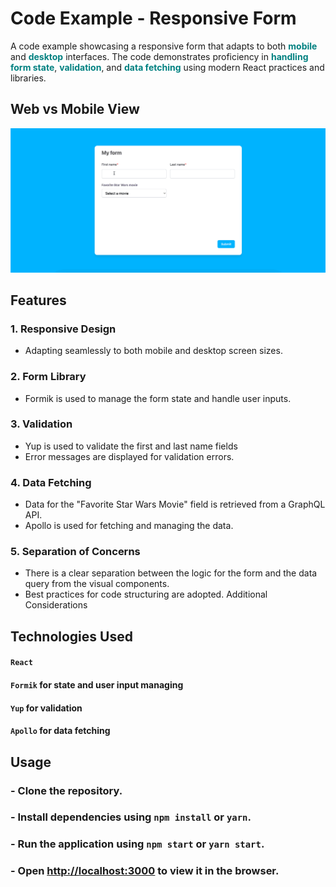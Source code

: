 # Code Example - Responsive Form 

A code example showcasing a responsive form that adapts to both <span style="color:teal">**mobile**</span> and <span style="color:teal">**desktop**</span> interfaces. The code demonstrates proficiency in <span style="color:teal">**handling form state**</span>, <span style="color:teal">**validation**</span>, and <span style="color:teal">**data fetching**</span> using modern React practices and libraries.

## Web vs Mobile View
<img src="./src/assets/images/GIF.gif">

## Features
 ### 1. Responsive Design 
 - Adapting seamlessly to both mobile and desktop screen sizes.

 ### 2. Form Library
- Formik is used to manage the form state and handle user inputs.

### 3. Validation
- Yup is used to validate the first and last name fields 
- Error messages are displayed for validation errors.

### 4. Data Fetching
- Data for the "Favorite Star Wars Movie" field is retrieved from a GraphQL API.
- Apollo is used for fetching and managing the data.
### 5. Separation of Concerns
- There is a clear separation between the logic for the form and the data query from the visual components.
- Best practices for code structuring are adopted.
Additional Considerations

## Technologies Used
#### `React`
#### `Formik` for state and user input managing 
#### `Yup` for validation
#### `Apollo` for data fetching

## Usage

### - Clone the repository.
### - Install dependencies using `npm install` or `yarn`.
### - Run the application using `npm start` or `yarn start`.
### - Open [http://localhost:3000](http://localhost:3000) to view it in the browser.


